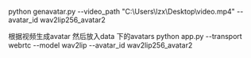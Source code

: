 python genavatar.py --video_path "C:\Users\lzx\Desktop\video.mp4" --avatar_id wav2lip256_avatar2

根据视频生成avatar
然后放入data 下的avatars
python app.py --transport webrtc --model wav2lip --avatar_id wav2lip256_avatar2